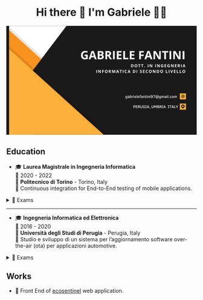 <h1 align='center'>
  Hi there 👋 I'm Gabriele 👨‍💻
</h1>

<img src="https://github.com/gabrielefantini/gabrielefantini/blob/main/Corporate%20Business%20Card.png" />

## Education

- 🎓 **Laurea Magistrale in Ingegneria Informatica**\
📆 2020 - 2022\
📍 **Politecnico di Torino** - Torino, Italy\
📕 Continuous integration for End-to-End testing of mobile applications.

<details>
  <summary>📃 Exams</summary>
  <ul>
    <li> Applicazioni Web I</li>
    <li>Architetture dei sistemi di elaborazione</li>
    <li>Data Science e Tecnologie per le Basi di Dati	</li>
    <li>Formal languages and compilers</li>
    <li>Information systems</li>
    <li>Ingegneria del software</li>
    <li>Machine learning for vision and multimedia</li>
    <li>Mobile application development</li>
    <li>Programmazione di sistema</li>
    <li>Sicurezza dei sistemi informativi</li>
    <li> Software Engineering II</li>
    <li>Tecnologie e servizi di rete</li>
    <li>Web Applications II</li>
  </ul>
</details>

---

- 🎓 **Ingegneria Informatica ed Elettronica**\
📆 2016 - 2020\
📍 **Università degli Studi di Perugia** - Perugia, Italy\
📕 Studio e sviluppo di un sistema per
l’aggiornamento software over-the-air
(ota) per applicazioni automotive.

<details>
  <summary>📃 Exams</summary>
  <ul>
    <li> Analisi Matematica 1</li>
    <li>Analisi Matematica 2</li>
    <li>Fisica A</li>
    <li>Fondamenti di Informatica e Laboratorio</li>
    <li> Geometria ed Algebra</li>
    <li> Matematica Discreta</li>
    <li> Architetture dei Calcolatori e Sistemi Operativi</li>
    <li>Calcolo delle Probabilità</li>
    <li>Fisica B</li>
    <li> Fondamenti di Automatica</li>
    <li> Programmazione di Interfacce Grafiche e Dispositivi Mobili</li>
    <li> Teoria dei Circuiti</li>
    <li> Teoria dei Segnali</li>
    <li> Basi di Dati</li>
    <li> Economia ed Organizzazione Aziendale</li>
    <li> Ingegneria dei Sistemi di Controllo</li>
    <li>Reti Logiche e Microcontrollori e Laboratorio</li>
    <li>Fondamenti di Internet con Laboratorio</li>
    <li> Algoritmi e Strutture di Dati</li>
 </ul>
</details>

## Works
- 💼 Front End of <a href="https://www.ecosentinel.it/">ecosentinel<a> web application.
